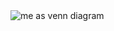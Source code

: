 <section id="my-core-stuff">
    <img src="images/tovector.png" alt="me as venn diagram">
</section>

